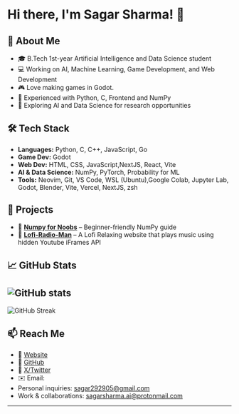 # Hi there, I'm Sagar Sharma! 👋

## 🚀 About Me
- 🎓 B.Tech 1st-year Artificial Intelligence and Data Science student
- 💻 Working on AI, Machine Learning, Game Development, and Web Development
- 🎮 Love making games in Godot.
- 🐍 Experienced with Python, C, Frontend and NumPy
- 🔬 Exploring AI and Data Science for research opportunities

## 🛠️ Tech Stack
- **Languages:** Python, C, C++, JavaScript, Go
- **Game Dev:** Godot
- **Web Dev:** HTML, CSS, JavaScript,NextJS, React, Vite
- **AI & Data Science:** NumPy, PyTorch, Probability for ML
- **Tools:** Neovim, Git, VS Code, WSL (Ubuntu),Google Colab, Jupyter Lab, Godot, Blender, Vite, Vercel, NextJS, zsh

## 📂 Projects
- 🔹 **[Numpy for Noobs](https://github.com/your-username/numpy_for_noobs)** – Beginner-friendly NumPy guide
- 🔹 **[Lofi-Radio-Man](https://lofi-radio-man.vercel.app/)** – A Lofi Relaxing website that plays music using hidden Youtube iFrames API

## 📈 GitHub Stats
![GitHub stats](https://github-readme-stats.vercel.app/api?username=bremsstrahlung-57&show_icons=true&theme=dark)
---
![GitHub Streak](https://github-readme-streak-stats.herokuapp.com/?user=bremsstrahlung-57&theme=dark)

## 📫 Reach Me
- 🔗 [Website](https://bremsstrahlung.vercel.app/)
- 🔗 [GitHub](https://github.com/bremsstrahlung-57)
- 🔗 [X/Twitter](https://x.com/barbarik____)
- ✉️ Email:  
- Personal inquiries: sagar292905@gmail.com  
- Work & collaborations: sagarsharma.ai@protonmail.com
---